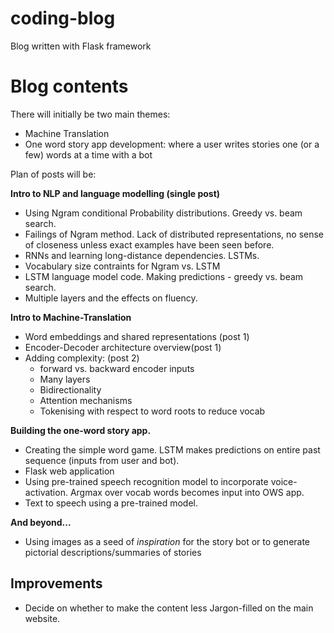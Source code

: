 # coding-blog
Blog written with Flask framework


# Blog contents

There will initially be two main themes:

- Machine Translation
- One word story app development: where a user writes
stories one (or a few) words at a time with a bot

Plan of posts will be:

**Intro to NLP and language modelling (single post)**
- Using Ngram conditional Probability distributions. Greedy vs. beam search.
- Failings of Ngram method. Lack of distributed representations, no sense of
closeness unless exact examples have been seen before.
- RNNs and learning long-distance dependencies. LSTMs.
- Vocabulary size contraints for Ngram vs. LSTM
- LSTM language model code. Making predictions - greedy vs. beam search.
- Multiple layers and the effects on fluency.

**Intro to Machine-Translation**
- Word embeddings and shared representations (post 1)
- Encoder-Decoder architecture overview(post 1)
- Adding complexity: (post 2)
  - forward vs. backward encoder inputs
  - Many layers
  - Bidirectionality
  - Attention mechanisms
  - Tokenising with respect to word roots to reduce vocab

**Building the one-word story app.**
- Creating the simple word game. LSTM makes predictions on entire past sequence (inputs from user and bot).
- Flask web application
- Using pre-trained speech recognition model to incorporate voice-activation. Argmax over vocab words becomes input into OWS app.
- Text to speech using a pre-trained model.

**And beyond...**
- Using images as a seed of _inspiration_ for the story bot or to generate pictorial descriptions/summaries of stories

## Improvements
- Decide on whether to make the content less Jargon-filled on the main website. 
